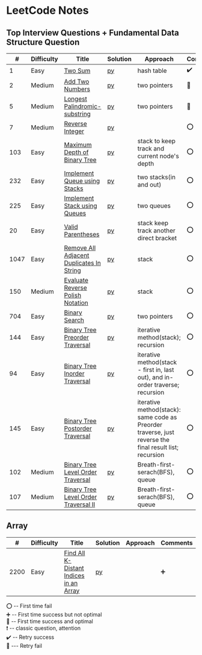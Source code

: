 # LeetCode  Notes 

## Top Interview Questions +  Fundamental Data Structure Question

| #   | Difficulty | Title                                                                                                      | Solution                                    | Approach                            | Comments                        |  
|-----|-----|------------------------------------------------------------------------------------------------------------|---------------------------------------------|-------------------------------------|---------------------------------|
| 1  | Easy |[Two Sum](https://leetcode.com/problems/two-sum/)                                                          | [py](Leetcode/Top_Fundamental_Interview/two-sum.md)                   |     hash table         | :heavy_check_mark: |
| 2 | Medium| [Add Two Numbers](https://leetcode.com/problems/add-two-numbers/)                                    | [py](Leetcode/Top_Fundamental_Interview/Add-Two-Numbers.md)          |      two pointers       | :small_red_triangle:                           |
| 5  | Medium| [Longest Palindromic- substring ](https://leetcode.com/problems/longest-palindromic-substring/)                                    | [py](Leetcode/Top_Fundamental_Interview/Longest-Palindromic-Substring.md)          |            two pointers                | :small_red_triangle:                             |
| 7 | Medium| [Reverse Integer](https://leetcode.com/problems/reverse-integer/)                                      | [py](Leetcode/Top_Fundamental_Interview/Reverse-Integer.md)          |                             | :o:                            |
| 103   | Easy |[Maximum Depth of Binary Tree](https://leetcode.com/problems/maximum-depth-of-binary-tree) | [py](Leetcode/Top_Fundamental_Interview/Maximum-Depth-of-Binary-Tree.md) |     stack to keep track and current node's depth                                |          :o:                        |
| 232   | Easy| [Implement Queue using Stacks](https://leetcode.com/problems/implement-queue-using-stacks/)       | [py](Leetcode/Top_Fundamental_Interview/Implement-Queue-using-Stacks.md)                     |        two stacks(in and out)                            |    :o:  :small_red_triangle:                            |
| 225   | Easy| [Implement Stack using Queues](https://leetcode.com/problems/implement-stack-using-queues/)                                                                                                      | [py](Leetcode/Top_Fundamental_Interview/Implement-Stack-using-Queues.md)                     |     two queues                                |       :o:                          |
| 20   | Easy| [Valid Parentheses](https://leetcode.com/problems/valid-parentheses/)                                                                                                      | [py](Leetcode/Top_Fundamental_Interview/Valid-Parentheses.md)                     |      stack keep track another direct bracket                               |             :o:                    |
| 1047   | Easy| [Remove All Adjacent Duplicates In String](https://leetcode.com/problems/remove-all-adjacent-duplicates-in-string/)                                                                                                      | [py](Leetcode/Top_Fundamental_Interview/Remove-All-Adjacent-Duplicates-In-String.md)                     |       stack                              |     :o:                             |
| 150   | Medium| [Evaluate Reverse Polish Notation](https://leetcode.com/problems/evaluate-reverse-polish-notation/)                                                                                                      | [py](Leetcode/Top_Fundamental_Interview/Evaluate-Reverse-Polish-Notation.md)                     |       stack                              |     :o:                             |
| 704   | Easy| [Binary Search](https://leetcode.com/problems/binary-search/)                                                                                                      | [py](Leetcode/Top_Fundamental_Interview/binray-search.md)                     |       two pointers                              |     :o:                             |
| 144   | Easy| [Binary Tree Preorder Traversal](https://leetcode.com/problems/binary-tree-preorder-traversal/)                                                                                                      | [py](Leetcode/Top_Fundamental_Interview/Binary-Tree-Preorder-Traversal.md)                     |       iterative method(stack); recursion                          |     :o:                             |
| 94 | Easy| [Binary Tree Inorder Traversal](https://leetcode.com/problems/binary-tree-inorder-traversal)                                              | [py](Leetcode/Top_Fundamental_Interview/Binary-Tree-Inorder-Traversal.md)                 |        iterative method(stack - first in, last out), and in-order traverse;  recursion                    | :o:                          |
| 145 | Easy| [Binary Tree Postorder Traversal](https://leetcode.com/problems/binary-tree-postorder-traversal/)                                                                                                      | [py](Leetcode/Top_Fundamental_Interview/Binary-Tree-Postorder-Traversal.md)                     |       iterative method(stack): same code as Preorder traverse, just reverse the final result list; recursion                              |     :o:                             |
| 102 | Medium| [Binary Tree Level Order Traversal](https://leetcode.com/problems/binary-tree-level-order-traversal/)    | [py](Leetcode/Top_Fundamental_Interview/Binary-Tree-Level-Order-Traversal.md)                |      Breath-first-serach(BFS), queue                | :o:                             |
| 107 | Medium| [Binary Tree Level Order Traversal II](https://leetcode.com/problems/binary-tree-level-order-traversal-ii/)    | [py](Leetcode/Top_Fundamental_Interview/Binary-Tree-Level-Order-Traversal-II.md)                |      Breath-first-serach(BFS), queue                | :o:                             |





## Array

| #   | Difficulty | Title                                                                                                      | Solution                                    | Approach                            | Comments                        |  
|-----|-----|------------------------------------------------------------------------------------------------------------|---------------------------------------------|-------------------------------------|---------------------------------|
| 2200 | Easy |[Find All K-Distant Indices in an Array](https://leetcode.com/problems/find-all-k-distant-indices-in-an-array/)                                                          | [py](Leetcode/Array/find-k-distant-index.md)                   |              | :heavy_plus_sign: |



:o: -- First time fail       
:heavy_plus_sign: -- First time success but not optimal     
:100: -- First time success and optimal    
:heavy_exclamation_mark: -- classic question, attention        
:heavy_check_mark: -- Retry success      
:small_red_triangle: --- Retry fail     



















